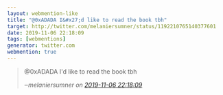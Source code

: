 ```yaml
---
layout: webmention-like
title: "@0xADADA I&#x27;d like to read the book tbh"
target: http://twitter.com/melaniersumner/status/1192210765140377601
date: 2019-11-06 22:18:09
tags: [webmentions]
generator: twitter.com
webmention: true
---
```




<blockquote class="external-citation">
  <p>
    @0xADADA I&#x27;d like to read the book tbh
  </p>
  <cite>‒<span class="p-author p-name">melaniersumner</span>
    on
    <a href="http://twitter.com/melaniersumner/status/1192210765140377601" rel="external nofollow" target="_blank">2019-11-06 22:18:09</a>
  </cite>
</blockquote>



